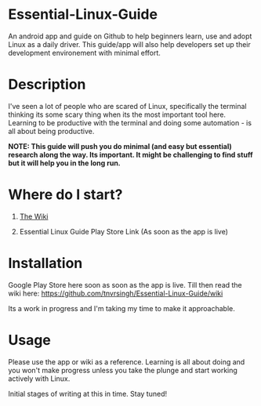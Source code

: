 # Essential-Linux-Guide
An android app and guide on Github to help beginners learn, use and adopt Linux as a daily driver. This guide/app will also help developers set up their development environement with minimal effort.

# Description
I've seen a lot of people who are scared of Linux, specifically the terminal thinking its some scary thing when its the most important tool here. Learning to be productive with the terminal and doing some automation - is all about being productive.

**NOTE: This guide will push you do minimal (and easy but essential) research along the way. Its important. It might be challenging to find stuff but it will help you in the long run.**

# Where do I start?

1. [The Wiki](https://github.com/tnvrsingh/Essential-Linux-Guide/wiki)

2. Essential Linux Guide Play Store Link (As soon as the app is live)

# Installation 

Google Play Store here soon as soon as the app is live. Till then read the wiki here: 
https://github.com/tnvrsingh/Essential-Linux-Guide/wiki

Its a work in progress and I'm taking my time to make it approachable.

# Usage
Please use the app or wiki as a reference. Learning is all about doing and you won't make progress unless you take the plunge and start working actively with Linux.

Initial stages of writing at this in time. Stay tuned!
